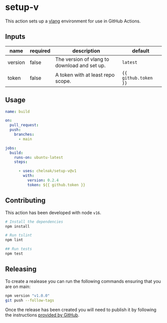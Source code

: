 # setup-v

This action sets up a [vlang](https://vlang.io) environment for use in GitHub Actions.

## Inputs

| name | required | description | default |
|------|----------|-------------|---------|
| version | false | The version of vlang to download and set up. | `latest` |
| token | false | A token with at least repo scope. | `{{ github.token }}` |

## Usage

``` yaml
name: build

on:
  pull_request:
  push:
    branches:
      - main

jobs:
  build:
    runs-on: ubuntu-latest
    steps:

      - uses: chelnak/setup-v@v1
        with:
          version: 0.2.4
          token: ${{ github.token }}
```

## Contributing

This action has been developed with node `v16`.

``` bash
# Install the dependencies
npm install

# Run tslint
npm lint

## Run tests
npm test
```

## Releasing

To create a realease you can run the following commands ensuring that you are on main:

``` bash
npm version "v1.0.0"
git push --follow-tags
```

Once the release has been created you will need to publish it by following the instructions [provided by GitHub](https://docs.github.com/en/actions/creating-actions/publishing-actions-in-github-marketplace).
